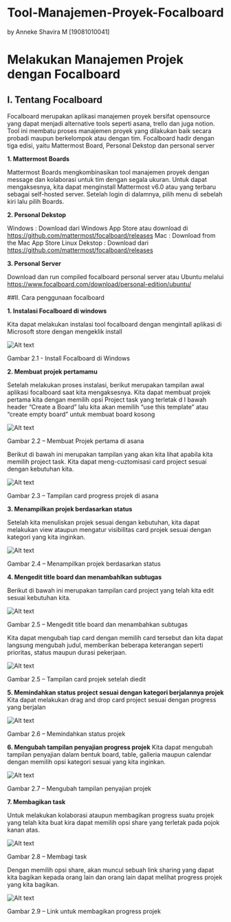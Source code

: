 # Tool-Manajemen-Proyek-Focalboard
by Anneke Shavira M [19081010041]

# Melakukan Manajemen Projek dengan Focalboard

## I. Tentang Focalboard

Focalboard merupakan aplikasi manajemen proyek bersifat opensource yang dapat menjadi alternative tools seperti asana, trello dan juga notion. Tool ini membatu proses manajemen proyek yang dilakukan baik secara probadi maupun berkelompok atau dengan tim. Focalboard  hadir dengan tiga edisi, yaitu Mattermost Board, Personal Dekstop dan personal server

**1.	Mattermost Boards**

Mattermost Boards mengkombinasikan tool manajemen proyek dengan message dan kolaborasi untuk tim dengan segala ukuran. Untuk dapat mengaksesnya, kita dapat menginstall Mattermost v6.0 atau yang terbaru sebagai self-hosted server. Setelah login di dalamnya, pilih menu di sebelah kiri lalu pilih Boards.

**2.	Personal Dekstop**

Windows : Download dari Windows App Store atau  download di https://github.com/mattermost/focalboard/releases
Mac : Download from the Mac App Store
Linux Dekstop  : Download dari https://github.com/mattermost/focalboard/releases

**3.	Personal Server**

Download dan run compiled focalboard personal server atau Ubuntu melalui https://www.focalboard.com/download/personal-edition/ubuntu/


##II.	Cara penggunaan focalboard

**1.	Instalasi Focalboard di windows**

Kita dapat melakukan instalasi tool focalboard dengan mengintall aplikasi di Microsoft store dengan mengeklik install

<img src="focalboard/2.1.png" alt="Alt text" title="Optional title">

Gambar 2.1 - Install Focalboard di Windows


**2.	Membuat projek pertamamu**

Setelah melakukan proses instalasi, berikut merupakan tampilan awal aplikasi focalboard saat kita mengaksesnya. Kita dapat membuat projek pertama kita dengan memilih opsi Project task yang terletak d I bawah header “Create a Board” lalu kita akan memilih “use this template” atau “create empty board” untuk membuat board kosong

<img src="focalboard/2.2.png" alt="Alt text" title="Optional title">

Gambar 2.2 – Membuat Projek pertama di asana


Berikut di bawah ini merupakan tampilan yang akan kita lihat apabila kita memilih project task. Kita dapat meng-cuztomisasi card project sesuai dengan kebutuhan kita.

<img src="focalboard/2.3.png" alt="Alt text" title="Optional title"> 

Gambar 2.3 – Tampilan card progress projek di asana


**3.	Menampilkan projek berdasarkan status**

Setelah kita menuliskan projek sesuai dengan kebutuhan, kita dapat melakukan view ataupun mengatur visibilitas card projek sesuai dengan kategori yang kita inginkan.

<img src="focalboard/2.4.png" alt="Alt text" title="Optional title">

Gambar 2.4 – Menampilkan projek berdasarkan status


**4.	Mengedit title board dan menambahlkan subtugas**

Berikut di bawah ini merupakan tampilan card project yang telah kita edit sesuai kebutuhan kita.

<img src="focalboard/2.5.png" alt="Alt text" title="Optional title">

Gambar 2.5 – Mengedit title board dan menambahkan subtugas


Kita dapat mengubah tiap card dengan memilih card tersebut dan kita dapat langsung mengubah judul, memberikan beberapa keterangan seperti prioritas, status maupun durasi pekerjaan.                             
    
<img src="focalboard/2.5.png" alt="Alt text" title="Optional title"> 

Gambar 2.5 – Tampilan card projek setelah diedit
   
**5.	Memindahkan status project sesuai dengan kategori berjalannya projek**
Kita dapat melakukan drag and drop card project sesuai dengan progress yang berjalan

<img src="focalboard/2.6.png" alt="Alt text" title="Optional title">

Gambar 2.6 – Memindahkan status projek


**6.	Mengubah tampilan penyajian progress projek**
Kita dapat mengubah tampilan penyajian dalam bentuk board, table, galleria maupun calendar dengan memilih opsi kategori sesuai yang kita inginkan.

<img src="focalboard/2.6.png" alt="Alt text" title="Optional title">

Gambar 2.7 – Mengubah tampilan penyajian projek


**7.	Membagikan task**

Untuk melakukan kolaborasi ataupun membagikan progress suatu projek yang telah kita buat kira dapat memilih opsi share yang terletak pada pojok kanan atas.

<img src="focalboard/2.8.png" alt="Alt text" title="Optional title">

Gambar 2.8 – Membagi task


Dengan memilih opsi share, akan muncul sebuah link sharing yang dapat kita bagikan kepada orang lain dan orang lain dapat melihat progress projek yang kita bagikan.

<img src="focalboard/2.9.png" alt="Alt text" title="Optional title">

Gambar 2.9 – Link untuk membagikan progress projek




